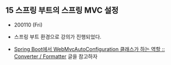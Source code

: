 
 
## 15 스프링 부트의 스프링 MVC 설정

- 200110 (Fri)

- 스프링 부트 환경으로 강의가 진행되었다.

- [Spring Boot에서 WebMvcAutoConfiguration 클래스가 하는 역할 :: Converter / Formatter](https://goodgid.github.io/Spring-Boot-WebMvcAutoConfiguration-Converter-Formatter/) 글을 참고하자